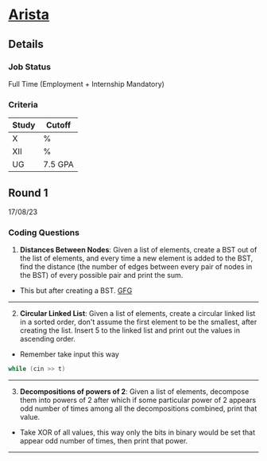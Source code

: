# [Arista](http://arista.com/en)

## Details

### Job Status

Full Time (Employment + Internship Mandatory)

### Criteria

| Study | Cutoff  |
|-------|---------|
| X     | %       |
| XII   | %       |
| UG    | 7.5 GPA |

[comment]: # (Any other details go under this. This is a comment)


[comment]: # (Details about the rounds go under this comment.)

## Round 1

17/08/23

[comment]: # (Summary of the sections and experience below this comment.)

### Coding Questions

1. **Distances Between Nodes**: Given a list of elements, create a BST out of the list of elements, and every time a new element is added to the BST, find the distance (the number of edges between every pair of nodes in the BST) of every possible pair and print the sum.

[comment]: # (Add any resources or links or code to this question under this comment.)

- This but after creating a BST.
[GFG](https://www.geeksforgeeks.org/sum-of-lengths-of-all-paths-possible-in-a-given-tree/)

---

2. **Circular Linked List**: Given a list of elements, create a circular linked list in a sorted order, don't assume the first element to be the smallest, after creating the list. Insert 5 to the linked list and print out the values in ascending order.

[comment]: # (Add any resources or links or code to this question under this comment.)

- Remember take input this way
```cpp
while (cin >> t)
```

---

3. **Decompositions of powers of 2**: Given a list of elements, decompose them into powers of 2 after which if some particular power of 2 appears odd number of times among all the decompositions combined, print that value.

[comment]: # (Add any resources or links or code to this question under this comment.)

- Take XOR of all values, this way only the bits in binary would be set that appear odd number of times, then print that power.

---
